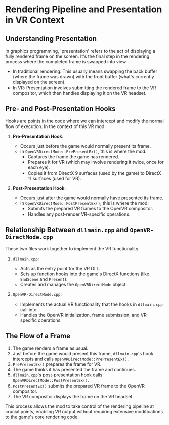 # Rendering Pipeline and Presentation in VR Context

## Understanding Presentation

In graphics programming, 'presentation' refers to the act of displaying a fully rendered frame on the screen. It's the final step in the rendering process where the completed frame is swapped into view.

- In traditional rendering: This usually means swapping the back buffer (where the frame was drawn) with the front buffer (what's currently displayed on the screen).
- In VR: Presentation involves submitting the rendered frame to the VR compositor, which then handles displaying it on the VR headset.

## Pre- and Post-Presentation Hooks

Hooks are points in the code where we can intercept and modify the normal flow of execution. In the context of this VR mod:

1. **Pre-Presentation Hook**:
   - Occurs just before the game would normally present its frame.
   - In `OpenVRDirectMode::PrePresentEx()`, this is where the mod:
     - Captures the frame the game has rendered.
     - Prepares it for VR (which may involve rendering it twice, once for each eye).
     - Copies it from DirectX 9 surfaces (used by the game) to DirectX 11 surfaces (used for VR).

2. **Post-Presentation Hook**:
   - Occurs just after the game would normally have presented its frame.
   - In `OpenVRDirectMode::PostPresentEx()`, this is where the mod:
     - Submits the prepared VR frames to the OpenVR compositor.
     - Handles any post-render VR-specific operations.

## Relationship Between `dllmain.cpp` and `OpenVR-DirectMode.cpp`

These two files work together to implement the VR functionality:

1. `dllmain.cpp`:
   - Acts as the entry point for the VR DLL.
   - Sets up function hooks into the game's DirectX functions (like `EndScene` and `Present`).
   - Creates and manages the `OpenVRDirectMode` object.

2. `OpenVR-DirectMode.cpp`:
   - Implements the actual VR functionality that the hooks in `dllmain.cpp` call into.
   - Handles the OpenVR initialization, frame submission, and VR-specific operations.

## The Flow of a Frame

1. The game renders a frame as usual.
2. Just before the game would present this frame, `dllmain.cpp`'s hook intercepts and calls `OpenVRDirectMode::PrePresentEx()`.
3. `PrePresentEx()` prepares the frame for VR.
4. The game thinks it has presented the frame and continues.
5. `dllmain.cpp`'s post-presentation hook calls `OpenVRDirectMode::PostPresentEx()`.
6. `PostPresentEx()` submits the prepared VR frame to the OpenVR compositor.
7. The VR compositor displays the frame on the VR headset.

This process allows the mod to take control of the rendering pipeline at crucial points, enabling VR output without requiring extensive modifications to the game's core rendering code.

